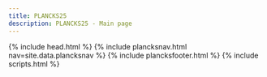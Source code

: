 ```yaml
---
title: PLANCKS25
description: PLANCKS25 - Main page
---
```



<html lang="es">
  {% include head.html %}
  <body>
  {% include plancksnav.html nav=site.data.plancksnav %}
  {% include plancksfooter.html %}
  </body>
  {% include scripts.html %}
</html>
